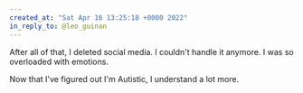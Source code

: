 ```yaml
---
created_at: "Sat Apr 16 13:25:18 +0000 2022"
in_reply_to: @leo_guinan
---
```


After all of that, I deleted social media. I couldn't handle it anymore. I was so overloaded with emotions.

Now that I've figured out I'm Autistic, I understand a lot more.